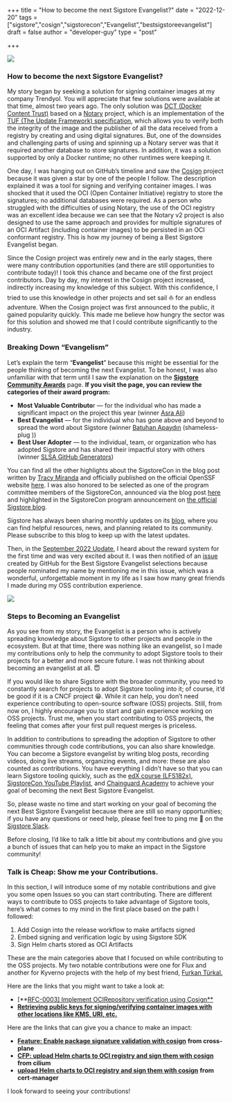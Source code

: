 +++
title = "How to become the next Sigstore Evangelist?"
date = "2022-12-20"
tags = ["sigstore","cosign","sigstorecon","Evangelist","bestsigstoreevangelist"]
draft = false
author = "developer-guy"
type = "post"

+++

![](/images/evangelist.png)

### How to become the next Sigstore Evangelist?

My story began by seeking a solution for signing container images at my company Trendyol. You will appreciate that few solutions were available at that time, almost two years ago. The only solution was [DCT (Docker Content Trust)](https://docs.docker.com/engine/security/trust/) based on a [Notary](https://github.com/theupdateframework/notary) project, which is an implementation of the [TUF (The Update Framework) specification](https://github.com/theupdateframework/), which allows you to verify both the integrity of the image and the publisher of all the data received from a registry by creating and using digital signatures. But, one of the downsides and challenging parts of using and spinning up a Notary server was that it required another database to store signatures. In addition, it was a solution supported by only a Docker runtime; no other runtimes were keeping it.

One day, I was hanging out on GitHub’s timeline and saw the [Cosign](https://github.com/sigstore/cosign) project because it was given a star by one of the people I follow. The description explained it was a tool for signing and verifying container images. I was shocked that it used the OCI (Open Container Initiative) registry to store the signatures; no additional databases were required. As a person who struggled with the difficulties of using Notary, the use of the OCI registry was an excellent idea because we can see that the Notary v2 project is also designed to use the same approach and provides for multiple signatures of an OCI Artifact (including container images) to be persisted in an OCI conformant registry. This is how my journey of being a Best Sigstore Evangelist began.

Since the Cosign project was entirely new and in the early stages, there were many contribution opportunities (and there are still opportunities to contribute today)! I took this chance and became one of the first project contributors. Day by day, my interest in the Cosign project increased, indirectly increasing my knowledge of this subject. With this confidence, I tried to use this knowledge in other projects and set sail ⛵️ for an endless adventure. When the Cosign project was first announced to the public, it gained popularity quickly. This made me believe how hungry the sector was for this solution and showed me that I could contribute significantly to the industry.

### Breaking Down “Evangelism”

Let’s explain the term “**Evangelist**” because this might be essential for the people thinking of becoming the next Evangelist. To be honest, I was also unfamiliar with that term until I saw the explanation on the [**Sigstore Community Awards**](https://github.com/sigstore/community/tree/main/awards#sigstore-community-awards) page. **If you visit the page, you can review the categories of their award program:**

- **Most Valuable Contributo**r — for the individual who has made a significant impact on the project this year (winner [Asra Ali](https://twitter.com/AsraEntr0py))
- **Best Evangelist** — for the individual who has gone above and beyond to spread the word about Sigstore (winner [Batuhan Apaydın](https://twitter.com/developerguyba) (shameless-plug ))
- **Best User Adopter** — to the individual, team, or organization who has adopted Sigstore and has shared their impactful story with others (winner [SLSA GitHub Generators](https://github.com/slsa-framework/slsa-github-generator))

You can find all the other highlights about the SigstoreCon in the blog post written by [Tracy Miranda](https://twitter.com/tracymiranda) and officially published on the official OpenSSF website [here](https://openssf.org/blog/2022/11/15/sigstorecon-highlights/). I was also honored to be selected as one of the program committee members of the SigstoreCon, announced via the blog post [here](https://blog.sigstore.dev/sigstorecon-program-announced-509efb918970) and highlighted in the SigstoreCon program announcement on [the official Sigstore blog](https://blog.sigstore.dev/sigstorecon-program-announced-509efb918970).

Sigstore has always been sharing monthly updates on its [blog](https://blog.sigstore.dev/), where you can find helpful resources, news, and planning related to its community. Please subscribe to this blog to keep up with the latest updates.

Then, in the [September 2022 Update](https://blog.sigstore.dev/sigstore-update-september-2022-bb7a25a3d287), I heard about the reward system for the first time and was very excited about it. I was then notified of an [issue](https://github.com/sigstore/community/issues/124) created by GitHub for the Best Sigstore Evangelist selections because people nominated my name by mentioning me in this issue, which was a wonderful, unforgettable moment in my life as I saw how many great friends I made during my OSS contribution experience.

![](/images/evangelist2.png)

### Steps to Becoming an Evangelist

As you see from my story, the Evangelist is a person who is actively spreading knowledge about Sigstore to other projects and people in the ecosystem. But at that time, there was nothing like an evangelist, so I made my contributions only to help the community to adopt Sigstore tools to their projects for a better and more secure future. I was not thinking about becoming an evangelist at all. 😇

If you would like to share Sigstore with the broader community, you need to constantly search for projects to adopt Sigstore tooling into it; of course, it’d be good if it is a CNCF project 😁. While it can help, you don’t need experience contributing to open-source software (OSS) projects. Still, from now on, I highly encourage you to start and gain experience working on OSS projects. Trust me, when you start contributing to OSS projects, the feeling that comes after your first pull request merges is priceless.

In addition to contributions to spreading the adoption of Sigstore to other communities through code contributions, you can also share knowledge. You can become a Sigstore evangelist by writing blog posts, recording videos, doing live streams, organizing events, and more: these are also counted as contributions. You have everything I didn’t have so that you can learn Sigstore tooling quickly, such as the [edX course (LFS182x)](https://edx.org/course/securing-your-software-supply-chain-with-sigstore?utm_medium=partner-marketing&utm_source=affiliate&utm_campaign=linuxfoundation&utm_content=blog-lfs182), [SigstoreCon YouTube Playlist](https://www.youtube.com/playlist?list=PLj6h78yzYM2MUNId2hvHBnrGCCbmou_gl), and [Chainguard Academy](https://edu.chainguard.dev/) to achieve your goal of becoming the next Best Sigstore Evangelist.

So, please waste no time and start working on your goal of becoming the next Best Sigstore Evangelist because there are still so many opportunities; if you have any questions or need help, please feel free to ping me 🤝 on the [Sigstore Slack](https://join.slack.com/t/sigstore/shared_invite/zt-mhs55zh0-XmY3bcfWn4XEyMqUUutbUQ).

Before closing, I’d like to talk a little bit about my contributions and give you a bunch of issues that can help you to make an impact in the Sigstore community!

### Talk is Cheap: Show me your Contributions.

In this section, I will introduce some of my notable contributions and give you some open Issues so you can start contributing. There are different ways to contribute to OSS projects to take advantage of Sigstore tools, here’s what comes to my mind in the first place based on the path I followed:

1. Add Cosign into the release workflow to make artifacts signed
2. Embed signing and verification logic by using Sigstore SDK
3. Sign Helm charts stored as OCI Artifacts

These are the main categories above that I focused on while contributing to the OSS projects. My two notable contributions were one for Flux and another for Kyverno projects with the help of my best friend, [Furkan Türkal.](https://twitter.com/furkanturkaI)

Here are the links that you might want to take a look at:

- [**[RFC-0003\] Implement OCIRepository verification using Cosign**](https://github.com/fluxcd/source-controller/pull/876)
- [**Retrieving public keys for signing/verifying container images with other locations like KMS, URI, etc.**](https://github.com/kyverno/kyverno/pull/2607)

Here are the links that can give you a chance to make an impact:

- [**Feature: Enable package signature validation with cosign**](https://github.com/crossplane/crossplane/issues/3048) **from cross-plane**
- [**CFP: upload Helm charts to OCI registry and sign them with cosign**](https://github.com/cilium/cilium/issues/22157) **from cilium**
- [**upload Helm charts to OCI registry and sign them with cosign**](https://github.com/cert-manager/cert-manager/issues/5566) **from cert-manager**

I look forward to seeing your contributions!